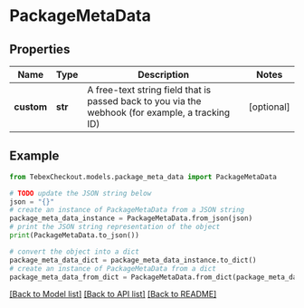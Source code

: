 # PackageMetaData


## Properties

Name | Type | Description | Notes
------------ | ------------- | ------------- | -------------
**custom** | **str** | A free-text string field that is passed back to you via the webhook (for example, a tracking ID) | [optional] 

## Example

```python
from TebexCheckout.models.package_meta_data import PackageMetaData

# TODO update the JSON string below
json = "{}"
# create an instance of PackageMetaData from a JSON string
package_meta_data_instance = PackageMetaData.from_json(json)
# print the JSON string representation of the object
print(PackageMetaData.to_json())

# convert the object into a dict
package_meta_data_dict = package_meta_data_instance.to_dict()
# create an instance of PackageMetaData from a dict
package_meta_data_from_dict = PackageMetaData.from_dict(package_meta_data_dict)
```
[[Back to Model list]](../README.md#documentation-for-models) [[Back to API list]](../README.md#documentation-for-api-endpoints) [[Back to README]](../README.md)


